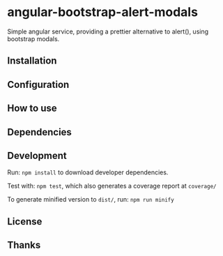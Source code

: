 # angular-bootstrap-alert-modals
Simple angular service, providing a prettier alternative to alert(), using bootstrap modals.

## Installation

## Configuration

## How to use

## Dependencies

## Development

Run:
`npm install`
to download developer dependencies.

Test with:
`npm test`,
which also generates a coverage report at `coverage/`

To generate minified version to `dist/`, run:
`npm run minify`

## License

## Thanks
